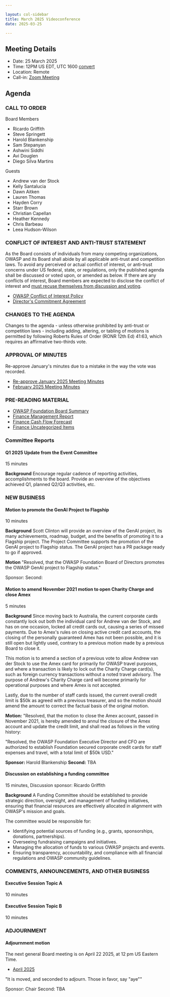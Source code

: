 ```yaml
---

layout: col-sidebar
title: March 2025 Videoconference
date: 2025-03-25

---
```


## Meeting Details

- Date: 25 March 2025
- Time: 12PM US EDT, UTC 1600 [convert](https://www.timeanddate.com/worldclock/meetingdetails.html?year=2025&month=3&day=25&hour=16&min=0&sec=0&p1=152&p2=176&p3=110&p4=136&p5=179&p6=24&p7=64)
- Location: Remote
- Call-in: [Zoom Meeting](https://us06web.zoom.us/j/82812814370?pwd=dUc1TIeKiaYL4uLQDnnYiCYA3e2fHn.1)

## Agenda

### CALL TO ORDER

Board Members
- Ricardo Griffith
- Steve Springett
- Harold Blankenship
- Sam Stepanyan
- Ashwini Siddhi
- Avi Douglen 
- Diego Silva Martins

Guests
- Andrew van der Stock
- Kelly Santalucia
- Dawn Aitken
- Lauren Thomas
- Hayden Corry
- Starr Brown
- Christian Capellan 
- Heather Kennedy
- Chris Barbeau
- Leea Hudson-Wilson


### CONFLICT OF INTEREST AND ANTI-TRUST STATEMENT

As the Board consists of individuals from many competing organizations, OWASP and its Board shall abide by all applicable anti-trust and competition laws. To avoid any perceived or actual conflict of interest, or anti-trust concerns under US federal, state, or regulations, only the published agenda shall be discussed or voted upon, or amended as below. If there are any conflicts of interest, Board members are expected to disclose the conflict of interest and [must recuse themselves from discussion and voting](https://owasp.org/www-policy/legal/bylaws#section-702-disclosure-required).

- [OWASP Conflict of Interest Policy](https://owasp.org/www-policy/operational/conflict-of-interest)
- [Director's Commitment Agreement](https://owasp.org/www-policy/legal/directors-committment-agreement)

### CHANGES TO THE AGENDA

Changes to the agenda - unless otherwise prohibited by anti-trust or competition laws - including adding, altering, or tabling of motions is permitted by following Roberts Rules of Order (RONR 12th Ed) 41:63, which requires an affirmative two-thirds vote.

### APPROVAL OF MINUTES

Re-approve January's minutes due to a mistake in the way the vote was recorded.
- [Re-approve January 2025 Meeting Minutes](/www-board/meetings-historical/2025/202501)
- [February 2025 Meeting Minutes](/www-board/meetings-historical/2025/202502)

### PRE-READING MATERIAL

- [OWASP Foundation Board Summary](https://docs.google.com/presentation/d/1vII4x812srzDKV2ax4q__vQfUPoukaXqd6fdeCSjEWQ/edit?usp=drive_link)
- [Finance Management Report](TBA)
- [Finance Cash Flow Forecast](TBA)
- [Finance Uncategorized Items](TBA)

### Committee Reports

#### Q1 2025 Update from the Event Committee

15 minutes

**Background** Encourage regular cadence of reporting activities, accomplishments to the board. Provide an overview of the objectives achieved Q1, planned Q2/Q3 activities, etc.

### NEW BUSINESS

#### Motion to promote the GenAI Project to Flagship

10 minutes

**Background** Scott Clinton will provide an overview of the GenAI project, its many achievements, roadmap, budget, and the benefits of promoting it to a Flagship project. The Project Committee supports the promotion of the GenAI project to Flagship status. The GenAI project has a PR package ready to go if approved.

**Motion** "Resolved, that the OWASP Foundation Board of Directors promotes the OWASP GenAI project to Flagship status."

Sponsor:
Second:

#### Motion to amend November 2021 motion to open Charity Charge and close Amex

5 minutes

**Background** Since moving back to Australia, the current corporate cards constantly lock out both the individual card for Andrew van der Stock, and has on one occasion, locked all credit cards out, causing a series of missed payments. Due to Amex's rules on closing active credit card accounts, the closing of the personally guaranteed Amex has not been possible, and it is still open but lightly used, contrary to a previous motion made by a previous Board to close it.

This motion is to amend a section of a previous vote to allow Andrew van der Stock to use the Amex card for primarily for OWASP travel purposes, and where a transaction is likely to lock out the Charity Charge card(s), such as foreign currency transactions without a noted travel advisory. The purpose of Andrew's Charity Charge card will become primarily for operational purposes and where Amex is not accepted.

Lastly, due to the number of staff cards issued, the current overall credit limit is $50k as agreed with a previous treasurer, and so the motion should amend the amount to correct the factual basis of the original motion.

**Motion:** "Resolved, that the motion to close the Amex account, passed in November 2021, is hereby amended to annul the closure of the Amex account and update the credit limit, and shall read as follows in the voting history:

"Resolved, the OWASP Foundation Executive Director and CFO are authorized to establish Foundation secured corporate credit cards for staff expenses and travel, with a total limit of $50k USD."

**Sponsor:** Harold Blankenship
**Second:** TBA

#### Discussion on establishing a funding committee

15 minutes, Discussion sponsor: Ricardo Griffith

**Background** A Funding Committee should be established to provide strategic direction, oversight, and management of funding initiatives, ensuring that financial resources are effectively allocated in alignment with OWASP's mission and goals.

The committee would be responsible for:
- Identifying potential sources of funding (e.g., grants, sponsorships, donations, partnerships).
- Overseeing fundraising campaigns and initiatives.
- Managing the allocation of funds to various OWASP projects and events.
- Ensuring transparency, accountability, and compliance with all financial regulations and OWASP community guidelines.

### COMMENTS, ANNOUNCEMENTS, AND OTHER BUSINESS

#### Executive Session Topic A
10 minutes

#### Executive Session Topic B
10 minutes

### ADJOURNMENT

#### Adjournment motion

The next general Board meeting is on April 22 2025, at 12 pm US Eastern Time.

- [April 2025](https://owasp.org/www-board/meetings/202504)

"It is moved, and seconded to adjourn. Those in favor, say "aye""

Sponsor: Chair
Second: TBA
